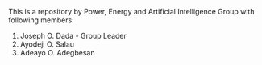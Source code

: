 This is a repository by Power, Energy and Artificial Intelligence Group with following members:
1. Joseph O. Dada - Group Leader
2. Ayodeji O. Salau
3. Adeayo O. Adegbesan
